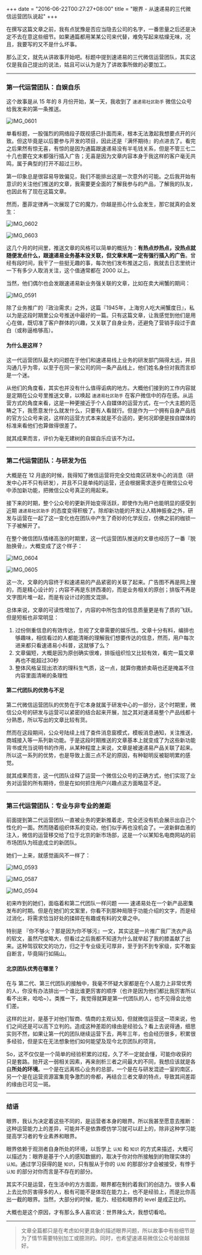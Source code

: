 +++
date = "2016-06-22T00:27:27+08:00"
title = "眼界 - 从速递易的三代微信运营团队说起"
+++

在撰写这篇文章之前，我有点犹豫是否应当隐去公司的名字，一番思量之后还是决定不去在意这些细节。如果通篇都用某某公司来代替，难免写起来枯燥无味，况且，我要写的又不是什么坏事。

那么正文，就先从讲故事开始吧。标题中提到速递易的三代微信运营团队，其实这仅是我自己提出的说法，姑且可以认为是为了讲故事所做的必要加工。

***

### 第一代运营团队：自娱自乐

这个故事是从 15 年的 8 月份开始，某一天，我收到了 `速递易社区助手` 微信公众号给我发来的第一条推送。

![IMG_0601](http://ooo.0o0.ooo/2016/06/27/5771b7ddd5cd7.png)


单看标题，一股强烈的网络段子既视感已扑面而来，根本无法激起我想要点开的兴致。但这毕竟是以后要参与开发的项目，因此还是『满怀期待』的点进去了。看完之后果然有惊无喜，有惊的是因为通篇跟速递易没有半毛钱关系，但是不管三七二十几也要在文末都强行插入广告；无喜是因为文章内容本身于我这样的客户毫无共鸣，属于典型的打开不超过三秒。

第一印象总是很容易导致偏见，我们不能排出这是一次意外的可能。之后我开始有意识的关注他们推送的文章，我需要更全面的了解我参与的产品，了解我的队友，也因此有了现在这篇文章。

然而，墨菲定律再一次展现了它的魔力，你越是担心什么会发生，那它就真的会发生：

![IMG_0602](http://ooo.0o0.ooo/2016/06/27/5771b7de16f0c.png)

![IMG_0603](http://ooo.0o0.ooo/2016/06/27/5771b7d9e8753.png)

这几个月的时间里，推送文章的风格可以简单的概括为：**有热点炒热点，没热点就随便发点什么，跟速递易业务基本没关联，但文章末尾一定有强行插入的广告**。曾经有段时间，我干了一些挺无趣的事，每次他们发布推送之后，我就去日志里统计一下有多少人取消关注，这个值通常都在 2000 以上。

当然，他们偶尔也会发跟速递易新业务强关联的文章，比如在卖大闸蟹的期间：

![IMG_0591](http://ooo.0o0.ooo/2016/06/22/576a798e67950.jpg)

除了业务推广的『政治需求』之外，这篇『1945年，上海穷人吃大闸蟹度日』，私以为是这段时期里公众号推送中最好的一篇。只有这篇文章，让我感觉到他们是用心在做，既切准了客户群体的兴趣，又关联了自身业务，还避免了营销手段过于直白（或称逼格够高）。

#### 为什么是这样？

这一代运营团队最大的问题在于他们和速递易线上业务的研发部门隔得太远，并且沟通几乎为零，以至于在同一家公司的同一条产品线上，他们姓名身份对我而言却是一个迷。

从他们的角度看，其实也并没有什么值得诟病的地方。大概他们接到的工作内容就是定期在公众号里推送文章，以唤起 `速递易社区助手` 在客户微信中的存在感。从运营方式的角度来看，这是一种更接近于个人自媒体的运营方式，在一个大主题的范畴之下，我愿意发什么就发什么，只要有人看就行。但是作为一个拥有自身产品线的官方公众号来说，这样的运营方式本来就是不合适的，更何况即便是按自媒体的标准来看他们也算做得很差了。

就其成果而言，评价为毫无建树的自娱自乐应该不为过。

* * * 

### 第二代运营团队：与研发为伍

大概是在 12 月底的时候，我得知了微信运营将完全交给南区研发中心的消息（研发中心并不只有研发），并且不只是单纯的运营，还会根据需求逐步在微信公众号中添加新功能，把微信公众号真正的用起来。

接下来的时期，整个公众号的更新开始变得活跃，即使作为用户也能明显的感受到近期 `速递易社区助手` 的态度变得积极了。除却新功能的开发让人精神振奋之外，研发与运营在一起了这一变化也在团队中产生了奇妙的化学反应，仿佛之前的枷锁一下子被解开了。

在整个微信团队情绪高涨的时期里，这一代运营团队推送的文章也经历了一番『脱胎换骨』，大概变成了这个样子：

![IMG_0604](http://ooo.0o0.ooo/2016/06/27/5771b7dc22017.png)

![IMG_0605](http://ooo.0o0.ooo/2016/06/27/5771b7dc8e898.png)

这一次，文章的内容终于和速递易的产品紧密的关联了起来。广告图不再是网上搜的，而是精心设计的；内容不再是东拼西凑的，而是业务相关的原创；排版不再是文字图片堆一起，而是有设计过的图文混排。

总体来说，文章的可读性增加了，内容的中所包含的信息质量更是有了质的飞跃。但是短板也非常明显：

1. 过份侧重信息的有效传达，忽视了文章需要的娱乐性。文章十分有料，编排也够趣味，相信看过的人都能清晰的理解我们想要传达的信息，然而，用户每次进来都只看速递易小科普，这就够了么？
2. 文章偏短，大概是因为原创确实很难，排版组织恰又比较有效，看完一篇文章再也不能超过30秒
3. 整体风格呈现出浓浓的理科生气质，这一点，就算你撒娇卖萌也还是掩盖不住内容里面清晰的条理性

#### 第二代团队的优势与不足

第二代微信运营团队的优势在于它本身就属于研发中心的一部分，这个时期里，微信公众号的研发与运营可以紧密的结合起来开展，加之其对速递易整个产品线都十分熟悉，所以写出的文章比较有货。

然而在这段期间，公众号陆续上线了查件消息窗模式，模板消息通知，关注推送，商城接入等一系列新功能。于是这段时期推送的文章基本上就变成了为这些新功能背书或充当说明书的作用，从某种程度上来说，文章是被速递易产品关联了起来。所以这一系列的优势，也是导致上面三点不足的原因，有种聪明反被聪明累的感觉。

就其成果而言，这一代团队诠释了运营一个微信公众号的正确方式，他们实现了业务对运营的所有期待，但是在如何抓住用户兴趣点这方面略显不足。

* * *

### 第三代运营团队：专业与非专业的差距

前面提到第二代运营团队一直被业务的更新推着走，完全还没有机会展示出自己个性化的一面。然而随着组织体系的变动，他们似乎再也没机会了。一波新鲜血液的注入，微信的运营移交给了位于北京的新市场部，这是一个以某知名电商网站的前市场团队为班底成立的新团队。

她们一上来，就感觉画风不一样了：

![IMG_0593](http://ooo.0o0.ooo/2016/06/22/576a798ee6558.jpg)

![IMG_0587](http://ooo.0o0.ooo/2016/06/22/576a798f35e19.jpg)

![IMG_0594](http://ooo.0o0.ooo/2016/06/22/576a798f271a2.jpg)

初来咋到的她们，面临着和第二代团队一样问题 —— 速递易处在一个新产品密集发布的时期。但是在她们的文案里，你看不到那种局限于功能介绍的文字，而是经过消化，将需求恰当好处的揉碎在有趣或有料的文章之中。

特别是 『你不够火？那是因为你不够污』一文，其实这是一片推广我厂洗衣产品的软文，虽然尺度略大，但看过之后我都不知道为什么就举起了我的膝盖献了出来。这种驾驭软文的功力，归之于专业级无可厚非，至于到不到专家级，实不敢妄自断言，毕竟隔行如隔山。

#### 北京团队优秀在哪里？

在与 第二代、第三代团队的接触中，我毫不怀疑大家都是在个人能力上非常优秀的人，你没有办法排出一个谁比谁更厉害的顺序（也许是因为他们都比我厉害所以看不出来，哈哈~）。类推一下，我觉得就算是第一代团队的人，也不见得会比他们差。

这样的比对，是基于对他们智商、情商的主观认知，但就微信运营这一项来说，他们之间还是可以高下立判的。造成这种差距的缘由是经验么？看上去说得通，细思实则不然，如果让第一代的团队继续运营下去，两年三年，也会经历很多，积累很多经验，但是实在无法想象他们如何能望及现今北京团队的项背。

So，这不仅仅是一个简单的经验积累的过程，久了不一定就会懂，可能你收获的只是套路。抛开这一弱相关因素，再来剖析三者之间最大的不同，我想应该就是各自**所处的环境**。一个是在远离核心业务的总部，一个是在与研发混迹一室的南区，另一个是在运营资源富集竞争激烈的帝都，再结合三者文章的特点，导致其间差距的缘由已可见一斑。

* * *

### 结语

眼界，我认为决定着这些不同的，是运营者本身的眼界。所以我甚至愿意去推断：这种运营能力上的差异，可能并不是依靠模仿学习就可以赶上的，除非这种学习能提高学习者的专业素养和眼界。

眼界依赖于观测者自身所处的环境，以哲学上 `认知` 和 `知识` 的方式来描述，大概可以描述为：眼界是基于个人的感知数据的，取决于你对你所接触到的物理实体的 `认知`。通过学习获得的是 `知识`，只有服从于你的 `认知` 的那部分才会被接受，有悖于 `认知` 的部分对你而言是不存在的部分。

其实不只是运营，在生活中的方方面面，眼界都在制约着我们的创造力。很多人看上去比你厉害得多的人，极有可能不是体现在能力上，也不是经验上，而是比你高出一截的眼界。当然，大部分的时候，能力、经验和眼界的 level 是成正比的。

大概也是这个原因，才有那么多人喜欢说：世界辣么大，我想切看哈。

* * *

> 文章全篇都只是在考虑如何更具象的描述眼界问题，所以故事中有些细节是为了情节需要特别加工或臆测的。同时，也希望速递易微信公众号越做越好。






